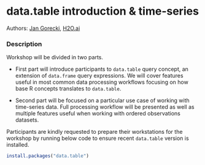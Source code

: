# data.table introduction & time-series

Authors: [Jan Gorecki](https://github.com/jangorecki), [H2O.ai](https://www.h2o.ai)

### Description

Workshop will be divided in two parts.

- First part will introduce participants to `data.table` query concept, an extension of `data.frame` query expressions. We will cover features useful in most common data processing workflows focusing on how base R concepts translates to `data.table`.

- Second part will be focused on a particular use case of working with time-series data. Full processing workflow will be presented as well as multiple features useful when working with ordered observations datasets.

Participants are kindly requested to prepare their workstations for the workshop by running below code to ensure recent `data.table` version is installed.
```r
install.packages("data.table")
```
